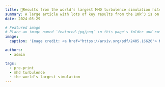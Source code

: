 ```yaml
---
title: 🎉Results from the world's largest MHD turbulence simulation hits the arXiv!
summary: A large article with lots of key results from the 10k^3 is on the arXiv, woo hoo!
date: 2024-05-29

# Featured image
# Place an image named `featured.jpg/png` in this page's folder and customize its options here.
image:
  caption: 'Image credit: <a href="https://arxiv.org/pdf/2405.16626"> Magnetized compressible turbulence with a fluctuation dynamo and Reynolds numbers over a million </a>'

authors:
  - admin

tags:
  - pre-print
  - mhd turbulence
  - the world's largest simulation
---
```

